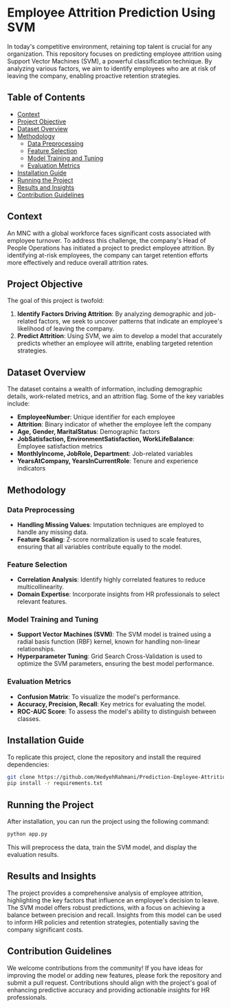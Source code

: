 
# Employee Attrition Prediction Using SVM

In today's competitive environment, retaining top talent is crucial for any organization. This repository focuses on predicting employee attrition using Support Vector Machines (SVM), a powerful classification technique. By analyzing various factors, we aim to identify employees who are at risk of leaving the company, enabling proactive retention strategies.

## Table of Contents

- [Context](#context)
- [Project Objective](#project-objective)
- [Dataset Overview](#dataset-overview)
- [Methodology](#methodology)
  - [Data Preprocessing](#data-preprocessing)
  - [Feature Selection](#feature-selection)
  - [Model Training and Tuning](#model-training-and-tuning)
  - [Evaluation Metrics](#evaluation-metrics)
- [Installation Guide](#installation-guide)
- [Running the Project](#running-the-project)
- [Results and Insights](#results-and-insights)
- [Contribution Guidelines](#contribution-guidelines)

## Context

An MNC with a global workforce faces significant costs associated with employee turnover. To address this challenge, the company's Head of People Operations has initiated a project to predict employee attrition. By identifying at-risk employees, the company can target retention efforts more effectively and reduce overall attrition rates.

## Project Objective

The goal of this project is twofold:

1. **Identify Factors Driving Attrition**: By analyzing demographic and job-related factors, we seek to uncover patterns that indicate an employee's likelihood of leaving the company.
2. **Predict Attrition**: Using SVM, we aim to develop a model that accurately predicts whether an employee will attrite, enabling targeted retention strategies.

## Dataset Overview

The dataset contains a wealth of information, including demographic details, work-related metrics, and an attrition flag. Some of the key variables include:

- **EmployeeNumber**: Unique identifier for each employee
- **Attrition**: Binary indicator of whether the employee left the company
- **Age, Gender, MaritalStatus**: Demographic factors
- **JobSatisfaction, EnvironmentSatisfaction, WorkLifeBalance**: Employee satisfaction metrics
- **MonthlyIncome, JobRole, Department**: Job-related variables
- **YearsAtCompany, YearsInCurrentRole**: Tenure and experience indicators

## Methodology

### Data Preprocessing

- **Handling Missing Values**: Imputation techniques are employed to handle any missing data.
- **Feature Scaling**: Z-score normalization is used to scale features, ensuring that all variables contribute equally to the model.

### Feature Selection

- **Correlation Analysis**: Identify highly correlated features to reduce multicollinearity.
- **Domain Expertise**: Incorporate insights from HR professionals to select relevant features.

### Model Training and Tuning

- **Support Vector Machines (SVM)**: The SVM model is trained using a radial basis function (RBF) kernel, known for handling non-linear relationships.
- **Hyperparameter Tuning**: Grid Search Cross-Validation is used to optimize the SVM parameters, ensuring the best model performance.

### Evaluation Metrics

- **Confusion Matrix**: To visualize the model's performance.
- **Accuracy, Precision, Recall**: Key metrics for evaluating the model.
- **ROC-AUC Score**: To assess the model's ability to distinguish between classes.

## Installation Guide

To replicate this project, clone the repository and install the required dependencies:

```bash
git clone https://github.com/HedyehRahmani/Prediction-Employee-Attrition.git
pip install -r requirements.txt
```

## Running the Project

After installation, you can run the project using the following command:

```bash
python app.py
```

This will preprocess the data, train the SVM model, and display the evaluation results.

## Results and Insights

The project provides a comprehensive analysis of employee attrition, highlighting the key factors that influence an employee's decision to leave. The SVM model offers robust predictions, with a focus on achieving a balance between precision and recall. Insights from this model can be used to inform HR policies and retention strategies, potentially saving the company significant costs.

## Contribution Guidelines

We welcome contributions from the community! If you have ideas for improving the model or adding new features, please fork the repository and submit a pull request. Contributions should align with the project's goal of enhancing predictive accuracy and providing actionable insights for HR professionals.
